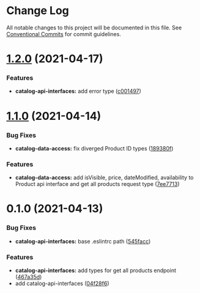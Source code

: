 # Change Log

All notable changes to this project will be documented in this file.
See [Conventional Commits](https://conventionalcommits.org) for commit guidelines.

# [1.2.0](https://github.com/Lucid-Deployment/lucid/compare/@lucid/catalog-api-interfaces@1.1.0...@lucid/catalog-api-interfaces@1.2.0) (2021-04-17)


### Features

* **catalog-api-interfaces:** add error type ([c001497](https://github.com/Lucid-Deployment/lucid/commit/c00149783f0b079d118b8832a025a0121abd5d6a))





# [1.1.0](https://github.com/Lucid-Deployment/lucid/compare/@lucid/catalog-api-interfaces@1.0.0...@lucid/catalog-api-interfaces@1.1.0) (2021-04-14)


### Bug Fixes

* **catalog-data-access:** fix diverged Product ID types ([189380f](https://github.com/Lucid-Deployment/lucid/commit/189380f92b4f39e7573349eb0d06becc113476e0))


### Features

* **catalog-data-access:** add isVisible, price, dateModified, availability to Product api interface and get all products request type ([7ee7713](https://github.com/Lucid-Deployment/lucid/commit/7ee77132a92a3c20d82a1e0afda499406242e8dd))





# 0.1.0 (2021-04-13)


### Bug Fixes

* **catalog-api-interfaces:** base .eslintrc path ([545facc](https://github.com/Lucid-Deployment/lucid/commit/545facc2fd5bde32062f7b18cd93d604842d8d68))


### Features

* **catalog-api-interfaces:** add types for get all products endpoint ([467a35d](https://github.com/Lucid-Deployment/lucid/commit/467a35d9d238c8ef2010fbcb9559530dfec9e215))
* add catalog-api-interfaces ([04f28f6](https://github.com/Lucid-Deployment/lucid/commit/04f28f6fd65f41e7a554d655efeb859ce1cab1d0))
